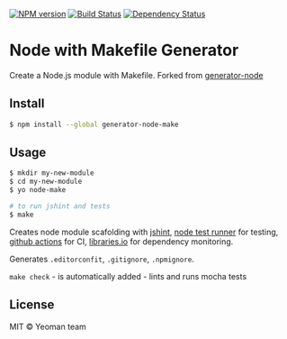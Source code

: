 [![NPM version][npm-image]][npm-url]
[![Build Status][build-image]][build-url]
[![Dependency Status][deps-image]][deps-url]

# Node with Makefile Generator

Create a Node.js module with Makefile. Forked from [generator-node]

## Install

```sh
$ npm install --global generator-node-make
```

## Usage

```sh
$ mkdir my-new-module
$ cd my-new-module
$ yo node-make

# to run jshint and tests
$ make
```

Creates node module scafolding with [jshint], [node test runner] for testing, [github actions] for CI,
[libraries.io] for dependency monitoring.

Generates `.editorconfit`, `.gitignore`, `.npmignore`.

`make check` - is automatically added - lints and runs mocha tests

## License

MIT © Yeoman team

[generator-node]: https://www.npmjs.com/package/generator-node
[jshint]: http://jshint.com
[node test runner]: https://nodejs.org/api/test.html
[libraries.io]: https://libraries.io
[github actions]: https://github.com/features/actions

[npm-image]: https://img.shields.io/npm/v/generator-node-make
[npm-url]: https://npmjs.org/package/generator-node-make

[build-url]: https://github.com/pirxpilot/generator-node-make/actions/workflows/check.yaml
[build-image]: https://img.shields.io/github/actions/workflow/status/pirxpilot/generator-node-make/check.yaml?branch=main

[deps-image]: https://img.shields.io/librariesio/release/npm/generator-node-make
[deps-url]: https://libraries.io/npm/generator-node-make
